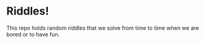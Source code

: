 # Riddles!

This repo holds random riddles that we solve from time to time when we are bored or to have fun.
